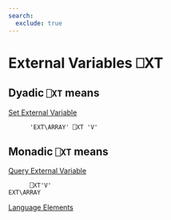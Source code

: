 ```yaml
---
search:
  exclude: true
---
```






<h1 class="heading"><span class="name">External Variables</span> <span class="command">⎕XT</span></h1>


## Dyadic `⎕XT` means


[Set External Variable](./set-external-variable.md)
```apl
      'EXT\ARRAY' ⎕XT 'V'
```

## Monadic `⎕XT` means


[Query External Variable](./query-external-variable.md)
```apl
      ⎕XT'V'
EXT\ARRAY
```


[Language Elements](../symbols/language-elements.md)


